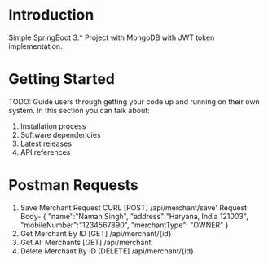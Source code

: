 # Introduction 
Simple SpringBoot 3.* Project with MongoDB with JWT token implementation.

# Getting Started
TODO: Guide users through getting your code up and running on their own system. In this section you can talk about:
1.	Installation process
2.	Software dependencies
3.	Latest releases
4.	API references

# Postman Requests
1. Save Merchant Request CURL
   [POST] /api/merchant/save'
   Request Body-
   {
   "name":"Naman Singh",
   "address":"Haryana, India 121003",
   "mobileNumber":"1234567890",
   "merchantType": "OWNER"
   }
2. Get Merchant By ID
   [GET] /api/merchant/{id}
3. Get All Merchants
   [GET] /api/merchant
4. Delete Merchant By ID
   [DELETE] /api/merchant/{id}